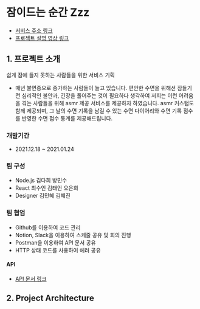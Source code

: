 # 잠이드는 순간 Zzz
- [서비스 주소 링크](https://zzzapp.co.kr)
- [프로젝트 설명 영상 링크](https://www.youtube.com/watch?v=D4G0D7asSYU)

## 1. 프로젝트 소개
쉽게 잠에 들지 못하는 사람들을 위한 서비스 기획
- 매년 불면증으로 증가하는 사람들이 늘고 있습니다.
편안한 수면을 위해선 잠들기 전 심리적인 불안과, 긴장을 풀어주는 것이 필요하다 생각하여
저희는 이런 어려움을 겪는 사람들을 위해 asmr 제공 서비스를 제공하자 하였습니다.
asmr 커스텀도 함께 제공되며, 그 날의 수면 기록을 남길 수 있는 수면 다이어리와 수면 기록 점수를 반영한 수면 점수 통계를 제공해드립니다.
### 개발기간
- 2021.12.18 ~ 2021.01.24
### 팀 구성
- Node.js 김다희 방민수
- React 최수인 김태언 오은희
- Designer 김민혜 김혜진
### 팀 협업
- Github를 이용하여 코드 관리
- Notion, Slack을 이용하여 스케줄 공유 및 회의 진행
- Postman을 이용하여 API 문서 공유
- HTTP 상태 코드를 사용하여 에러 공유
#### API
- [API 문서 링크](https://documenter.getpostman.com/view/18707207/UVXgKwhJ)

## 2. Project Architecture
